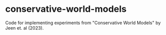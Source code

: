 # conservative-world-models
Code for implementing experiments from "Conservative World Models" by Jeen et. al (2023).
